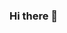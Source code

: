 ### Hi there 👋

<!--
**zhanghaichang/zhanghaichang** is a ✨ _special_ ✨ repository because its `README.md` (this file) appears on your GitHub profile.
![marionxue's github stats](https://github-readme-stats.vercel.app/api?username=zhanghaichang&theme=radical) 

Here are some ideas to get you started:

- 🔭 I’m currently working on ...
- 🌱 I’m currently learning ...
- 👯 I’m looking to collaborate on ...
- 🤔 I’m looking for help with ...
- 💬 Ask me about ...
- 📫 How to reach me: ...
- 😄 Pronouns: ...
- ⚡ Fun fact: ...
-->
